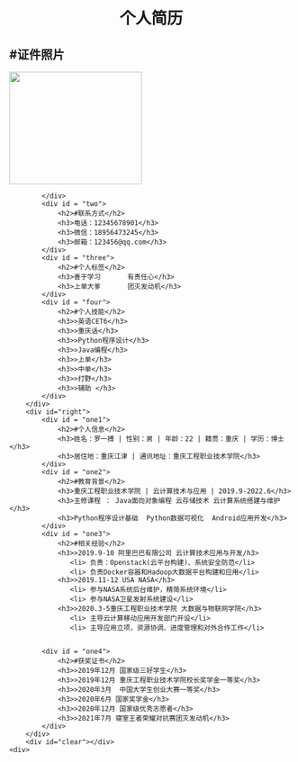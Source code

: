 <!DOCTYPE html>
<html lang = "en">
<head>
    <meta charset="utf-8">
    <meta http-equiv="X-UA-Compatible" content="IE=edge">
    <meta name="viewport" content="width, initial-scale=1.0">
    <title>页面布局</title>
    <link rel="stylesheet" href="index.css">   
</head>
<body >
    <div id = container> 
        <div id="top"><center><h1>个人简历</h1></center></div>
        <div id="left">
            <div id = "one" >
               <h2>#证件照片</h2>
               <img src="https://gimg2.baidu.com/image_search/src=http%3A%2F%2Fimg3.doubanio.com%2Fview%2Fgroup_topic%2Fl%2Fpublic%2Fp154102766.jpg&refer=http%3A%2F%2Fimg3.doubanio.com&app=2002&size=f9999,10000&q=a80&n=0&g=0n&fmt=jpeg?sec=1636527378&t=04a15da46ace5f0241a741895aa714e9"  width="235" height="200">
                          
            </div>
            <div id = "two">
                <h2>#联系方式</h2> 
                <h3>电话：12345678901</h3>
                <h3>微信：18956473245</h3>
                <h3>邮箱：123456@qq.com</h3>
            </div>
            <div id = "three">
                <h2>#个人标签</h2>
                <h3>善于学习　　　　有责任心</h3>
                <h3>上单大爹　　　　团灭发动机</h3>
            </div>
            <div id = "four">
                <h2>#个人技能</h2>
                <h3>>英语CET6</h3>
                <h3>>重庆话</h3>
                <h3>>Python程序设计</h3>
                <h3>>Java编程</h3>
                <h3>>上单</h3>
                <h3>>中单</h3>
                <h3>>打野</h3>              
                <h3>>辅助 </h3>
            </div>
        </div>
        <div id="right">
            <div id = "one1">
                <h2>#个人信息</h2>
                <h3>姓名：罗一搏 | 性别：男 | 年龄：22 | 籍贯：重庆 | 学历：博士</h3>
                <h3>居住地：重庆江津 | 通讯地址：重庆工程职业技术学院</h3>
            </div>
            <div id = "one2">
                <h2>#教育背景</h2>
                <h3>重庆工程职业技术学院 | 云计算技术与应用 | 2019.9-2022.6</h3>
                <h3>主修课程 ： Java面向对象编程 云存储技术 云计算系统搭建与维护 </h3>
                <h3>Python程序设计基础  Python数据可视化  Android应用开发</h3>
            </div>
            <div id = "one3">
                <h2>#相关经验</h2>
                <h3>>2019.9-10 阿里巴巴有限公司 云计算技术应用与开发/h3>
                   <li> 负责：Openstack(云平台构建)、系统安全防范</li> 
                   <li> 负责Docker容器和Hadoop大数据平台构建和应用</li>
                <h3>>2019.11-12 USA NASA</h3>
                   <li> 参与NASA系统后台维护，精简系统环境</li> 
                   <li> 参与NASA卫星发射系统建设</li> 
                <h3>>2020.3-5重庆工程职业技术学院 大数据与物联网学院</h3>
                   <li> 主导云计算移动应用开发部门开设</li> 
                   <li> 主导应用立项，资源协调、进度管理和对外合作工作</li>
                
            
            <div id = "one4">
                <h2>#获奖证书</h2>
                <h3>>2019年12月 国家级三好学生</h3>
                <h3>>2019年12月 重庆工程职业技术学院校长奖学金一等奖</h3>
                <h3>>2020年3月  中国大学生创业大赛一等奖</h3>
                <h3>>2020年6月 国家奖学金</h3>
                <h3>>2020年12月 国家级优秀志愿者</h3>
                <h3>>2021年7月 寝室王者荣耀对抗赛团灭发动机</h3>
            </div>
        </div>
        <div id="clear"></div>
    <div>  
</body>
<html>


